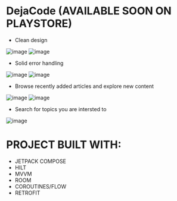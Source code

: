# DejaCode (AVAILABLE SOON ON PLAYSTORE)

  - Clean design

![image](https://github.com/DEJA-1/DejaCode-showcase/assets/83213476/e14d278f-f836-4f70-8882-b1fb3400831e) ![image](https://github.com/DEJA-1/DejaCode-showcase/assets/83213476/ee9dc244-9c4a-4c6c-93af-0741c92fd17f)


  - Solid error handling

  ![image](https://github.com/DEJA-1/DejaCode-showcase/assets/83213476/10834111-caa6-47a0-b943-9349bd6bc411) ![image](https://github.com/DEJA-1/DejaCode-showcase/assets/83213476/0653f6c6-6c71-4eb5-9004-765b44042bee)

  - Browse recently added articles and explore new content
  
![image](https://github.com/DEJA-1/DejaCode-showcase/assets/83213476/4deeb74d-0395-4f83-8dec-bc0be2229436) ![image](https://github.com/DEJA-1/DejaCode-showcase/assets/83213476/312830b5-4e60-4ddc-b4a0-21e425356056)

 - Search for topics you are intersted to

![image](https://github.com/DEJA-1/DejaCode-showcase/assets/83213476/451996b3-d5b0-4949-b80b-42e57bdb94de)

 
# PROJECT BUILT WITH:
  - JETPACK COMPOSE
  - HILT
  - MVVM
  - ROOM
  - COROUTINES/FLOW
  - RETROFIT
